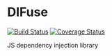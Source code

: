 # DIFuse

[![Build Status](https://travis-ci.org/chasebrewsky/DIFuse.svg?branch=master)](https://travis-ci.org/chasebrewsky/DIFuse)
[![Coverage Status](https://coveralls.io/repos/github/chasebrewsky/DIFuse/badge.svg?branch=master)](https://coveralls.io/github/chasebrewsky/DIFuse?branch=master)

JS dependency injection library
